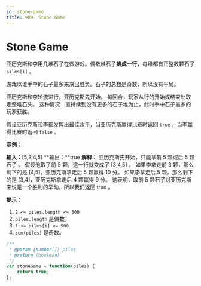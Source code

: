 ```yaml
---
id: stone-game
title: 909. Stone Game
---
```


# Stone Game

亚历克斯和李用几堆石子在做游戏。偶数堆石子**排成一行**，每堆都有正整数颗石子 `piles[i]` 。

游戏以谁手中的石子最多来决出胜负。石子的总数是奇数，所以没有平局。

亚历克斯和李轮流进行，亚历克斯先开始。 每回合，玩家从行的开始或结束处取走整堆石头。 这种情况一直持续到没有更多的石子堆为止，此时手中石子最多的玩家获胜。

假设亚历克斯和李都发挥出最佳水平，当亚历克斯赢得比赛时返回 `true` ，当李赢得比赛时返回 `false` 。



**示例：**

**输入：**\[5,3,4,5] **输出：**true **解释：** 亚历克斯先开始，只能拿前 5 颗或后 5 颗石子 。 假设他取了前 5 颗，这一行就变成了 \[3,4,5] 。 如果李拿走前 3 颗，那么剩下的是 \[4,5]，亚历克斯拿走后 5 颗赢得 10 分。 如果李拿走后 5 颗，那么剩下的是 \[3,4]，亚历克斯拿走后 4 颗赢得 9 分。 这表明，取前 5 颗石子对亚历克斯来说是一个胜利的举动，所以我们返回 true 。



**提示：**

1.  `2 <= piles.length <= 500`
2.  `piles.length` 是偶数。
3.  `1 <= piles[i] <= 500`
4.  `sum(piles)` 是奇数。



```javascript
/**
 * @param {number[]} piles
 * @return {boolean}
 */
var stoneGame = function(piles) {
    return true;
};
```